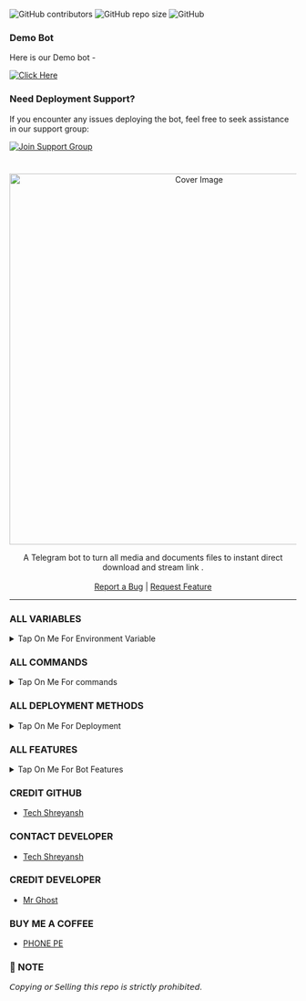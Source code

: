 ![GitHub contributors](https://img.shields.io/github/contributors/MrGhostsx/Micky-Streamer-Bot-2.0?style=flat&color=green)
![GitHub repo size](https://img.shields.io/github/repo-size/MrGhostsx/Micky-Streamer-Bot-2.0?color=green)
![GitHub](https://img.shields.io/github/license/MrGhostsx/Micky-Streamer-Bot-2.0?color=green)

### Demo Bot

Here is our Demo bot -

[![Click Here](https://img.shields.io/badge/Demo%20Bot-Click%20Here-blue?style=flat&logo=telegram&labelColor=white&link=https://t.me/MrGhostsx)](https://t.me/TempG_mailBot)

### Need Deployment Support?

If you encounter any issues deploying the bot, feel free to seek assistance in our support group:

[![Join Support Group](https://img.shields.io/badge/Join%20Support%20Group-Click%20Here-blue?style=flat&logo=telegram&labelColor=white&link=https://t.me/Tech_Shreyansh2)](https://t.me/Tech_Shreyansh2)

  <h1 align="center"></h1>
<p align="center"> 
  <img src="https://cdn.jsdelivr.net/gh/MrGhostsx/Resources@main/Images/screencapture-sporting-greer-ashiftechs-307532f6-koyeb-app-watch-17-2025-03-24-15_58_41.png" alt="Cover Image" width="650">
  </a>
 <p align="center">
    A Telegram bot to turn all media and documents files to instant direct download and stream link .
    <br />
   </strong></a>
    <br />
    <a href="https://t.me/Tech_Shreyansh2">Report a Bug</a>
    |
    <a href="https://t.me/Tech_Shreyansh2">Request Feature</a>
  </p>
<hr>

### ALL VARIABLES

<details><summary>Tap On Me For Environment Variable</summary>
  
<p>
<p>
  
* `BOT_TOKEN` - Get bot token from <a href="https://t.me/BotFather" target="/blank">Bot Father</a>
* `API_ID` - Get api id from <a href="https://my.telegram.org" target="/blank">Telegram Auth</a>
* `API_HASH` - Get api hash from <a href="https://my.telegram.org" target="/blank">Telegram Auth</a>
* `ADMINS` - Bot admin/owner user id Separate multiple Admins by space.
* `BOT_USERNAME` : Your Bot Username Without @
* `OWNER_USERNAME` : Your Username Without @
* `DATABASE_URI` - Mongo Database URL from <a href="https://cloud.mongodb.com" target="/blank">Mongo DB</a>
* `DATABASE_NAME` - Your database name from mongoDB. `(Optional)`
* `BIN_CHANNEL` : Create a new channel (private/public) and add that channel id in this field.
* `LOG_CHANNEL` :  A channel to log the activities of bot. Make sure bot is an admin in the channel.
* `AUTH_CHANNEL` - Your force sub channel with -100 `Optional`
* `FQDN` : Your Server App Link With https:// and in last make sure one / is given.
* `PORT` : The port that you want your webapp to be listened to. Defaults to `2626`
<kbd>Space</kbd>.

### COPY TO GROUP VAISHALIS

```
ADMINS=5977931010
API_HASH=812529f879f064369255d1
API_ID=21989588
AUTH_CHANNEL=-100
BIN_CHANNEL=-100
BOT_TOKEN=6723R5wuZD2SewKmu6vRtfc
BOT_USERNAME=TS_F2L_BOT
DATABASE_NAME=cluster0
DATABASE_URI=mongodan@cluster0.7nop1
FQDN=ts-file-to-link-koyeb.app
LOG_CHANNEL=-100
OWNER_USERNAME=Tech_Shreyansh29
PORT=2626
```
</details>

### ALL COMMANDS

<details><summary>Tap On Me For commands</summary>

```
start - Check if the bot is running.
help - Check if the help
about - Check if the about 
ban - user ban [FOR ADMINS USE ONLY]
unban - user unban [FOR ADMINS USE ONLY]
users - Check bot users [FOR ADMINS USE ONLY]
broadcast - Message Broadcast command [FOR ADMINS USE ONLY]
restart - To restart the bot [FOR ADMINS USE ONLY]
```
</details>

### ALL DEPLOYMENT METHODS

<details><summary>Tap On Me For Deployment</summary>

### DEPLOY ON RENDER 

<p><br>
<a href="https://render.com/deploy?repo=https://github.com/MrGhostsx/Micky-Streamer-Bot-2.0">
<img src="https://render.com/images/deploy-to-render-button.svg" alt="DEPLOY ON RENDER">
</a></p>

### DEPLOY ON KOYRB

<p><br>                 
<a href="https://app.koyeb.com/deploy?type=git&repository=github.com/MrGhostsx/Micky-Streamer-Bot-2.0&branch=main&name=Micky-Streamer-Bot-2.0">
<img src="https://www.koyeb.com/static/images/deploy/button.svg" alt="DEPLOY ON KOYRB">
</a></p>

### DEPLOY ON HEROKU
<p><br>
<a href="https://heroku.com/deploy?template=https://github.com/MrGhostsx/Micky-Streamer-Bot-2.0">
<img src="https://www.herokucdn.com/deploy/button.svg" alt="DEPLOY ON HEROKU">
</a></p>
  
### DEPLOY ON VPS
```
git clone https://github.com/MrGhostsx/Micky-Streamer-Bot-2.0.git
# Install Packages
pip3 install -U -r requirements.txt
Edit info.py with variables as given below then run bot
python3 bot.py
```
</details>

### ALL FEATURES

<details><summary>Tap On Me For Bot Features</summary>


- Has a custom Start-up pic.
- Force subscribe available.
- Superfast download and stream links.
- No ads in generated links.
- Superfast interface.
- Along with the links you also get file information like name,size ,etc.
- Updates channel Support.
- Mongodb database support for broadcasting.
- User DC Check.
- All unwanted code removed.
- Fully modified repo
- Deploy To Koyeb + Heroku +etc...
- [Developer support](https://telegram.me/Tech_Shreyansh2) 24x7
- And many more... 

</details>

### CREDIT GITHUB 

- [Tech Shreyansh](https://github.com/MrGhostsx/Micky-Streamer-Bot-2.0.git)

### CONTACT DEVELOPER

- [Tech Shreyansh](https://telegram.me/Tech_Shreyansh)

### CREDIT DEVELOPER

- [Mr Ghost](https://telegram.me/MrGhostsx)

### BUY ME A COFFEE

- [PHONE PE](https://i.ibb.co/rRWynz30/Uploaded-6910445402.jpg)

### 📌 NOTE

𝘊𝘰𝘱𝘺𝘪𝘯𝘨 𝘰𝘳 𝘚𝘦𝘭𝘭𝘪𝘯𝘨 𝘵𝘩𝘪𝘴 𝘳𝘦𝘱𝘰 𝘪𝘴 𝘴𝘵𝘳𝘪𝘤𝘵𝘭𝘺 𝘱𝘳𝘰𝘩𝘪𝘣𝘪𝘵𝘦𝘥.</b>
